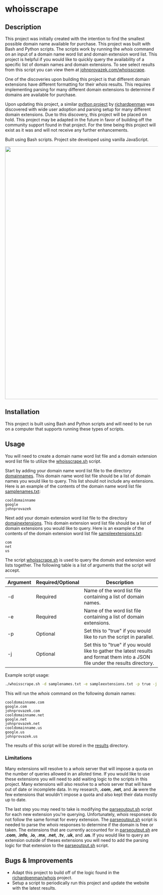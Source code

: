 # whoisscrape

## Description

This project was initially created with the intention to find the smallest possible domain name available for purchase.
This project was built with Bash and Python scripts.
The scripts work by running the _whois_ command on an input of a domain name word list and domain extension word list.
This project is helpful if you would like to quickly query the availability of a specific list of domain names and domain extensions.
To see select results from this script you can view them at [johnprovazek.com/whoisscrape](https://www.johnprovazek.com/whoisscrape/).

One of the discoveries upon building this project is that different domain extensions have different formatting for their _whois_ results.
This requires implementing parsing for many different domain extensions to determine if domains are available for purchase.

Upon updating this project, a similar [python project](https://github.com/richardpenman/whois) by [richardpenman](https://github.com/richardpenman) was discovered with wide user adoption and parsing setup for many different domain extensions.
Due to this discovery, this project will be placed on hold.
This project may be adapted in the future in favor of building off the community support found in that project.
For the time being this project will exist as it was and will not receive any further enhancements.

Built using Bash scripts. Project site developed using vanilla JavaScript.

<div align="center">
  <picture>
    <img src="https://repository-images.githubusercontent.com/461345312/e619a27f-2e34-4761-bb55-c4f29203fc08" width="830px">
  </picture>
</div>

## Installation

This project is built using Bash and Python scripts and will need to be run on a computer that supports running these types of scripts.

## Usage

You will need to create a domain name word list file and a domain extension word list file to utilize the [whoisscrape.sh](./scripts/whoisscrape.sh) script.

Start by adding your domain name word list file to the directory [domainnames](./domainnames).
This domain name word list file should be a list of domain names you would like to query.
This list should not include any extensions.
Here is an example of the contents of the domain name word list file [samplenames.txt](./domainnames/samplenames.txt):

```
cooldomainname
google
johnprovazek
```

Next add your domain extension word list file to the directory [domainextensions](./domainextensions).
This domain extension word list file should be a list of domain extensions you would like to query.
Here is an example of the contents of the domain extension word list file [sampleextensions.txt](./domainextensions/sampleextensions.txt):

```
com
net
us
```

The script [whoisscrape.sh](./scripts/whoisscrape.sh) is used to query the domain and extension word lists together. The following table is a list of arguments that the script will accept.

| Argument | Required/Optional | Description                                                                                                                     |
| -------- | ----------------- | ------------------------------------------------------------------------------------------------------------------------------- |
| -d       | Required          | Name of the word list file containing a list of domain names.                                                                   |
| -e       | Required          | Name of the word list file containing a list of domain extensions.                                                              |
| -p       | Optional          | Set this to "true" if you would like to run the script in parallel.                                                             |
| -j       | Optional          | Set this to "true" if you would like to gather the latest results and format them into a JSON file under the results directory. |

Example script usage:

```bash
./whoisscrape.sh -d samplenames.txt -e sampleextensions.txt -p true -j true
```

This will run the _whois_ command on the following domain names:

```
cooldomainname.com
google.com
johnprovazek.com
cooldomainname.net
google.net
johnprovazek.net
cooldomainname.us
google.us
johnprovazek.us
```

The results of this script will be stored in the [results](./results) directory.

### Limitations

Many extensions will resolve to a _whois_ server that will impose a quota on the number of queries allowed in an alloted time.
If you would like to use these extensions you will need to add waiting logic to the scripts in this project.
Many extensions will also resolve to a _whois_ server that will have out of date or incomplete data.
In my research, **.com**, **.net**, and **.io** were the few extensions that wouldn't impose a quota and also kept their data mostly up to date.

The last step you may need to take is modifying the [parseoutput.sh](./scripts/parseoutput.sh) script for each new extension you're querying.
Unfortunately, _whois_ responses do not follow the same format for every extension.
The [parseoutput.sh](./scripts/parseoutput.sh) script is needed to parse the _whois_ responses to determine if the domain is free or taken.
The extensions that are currently accounted for in [parseoutput.sh](./scripts/parseoutput.sh) are **.com**, **.info**, **.io**, **.mx**, **.net**, **.tv**, **.uk**, and **.us**.
If you would like to query an extension outside of theses extensions you will need to add the parsing logic for that extension to the [parseoutput.sh](./scripts/parseoutput.sh) script.

## Bugs & Improvements

- Adapt this project to build off of the logic found in the [richardpenman/whois](https://github.com/richardpenman/whois) project.
- Setup a script to periodically run this project and update the website with the latest results.
